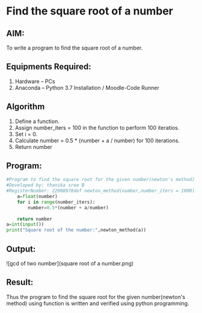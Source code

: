 # Find the square root of a number

## AIM:
To write a program to find the square root of a number.

## Equipments Required:
1. Hardware – PCs
2. Anaconda – Python 3.7 Installation / Moodle-Code Runner

## Algorithm
1. Define a function.
2. Assign number_iters = 100 in the function to perform 100 iteratios.
3. Set i = 0.
4. Calculate  number = 0.5 * (number + a / number) for 100 iterations.
5. Return number

## Program:
```python
#Program to find the square root for the given number(newton's method) using function.
#Developed by: thanika sree B
#RegisterNumber: 22008978def newton_method(number,number_iters = 1000):
    a=float(number)
    for i in range(number_iters):
        number=0.5*(number + a/number)
        
    return number
a=int(input())
print("Square root of the number:",newton_method(a))
```

## Output:
![gcd of two number](square root of a number.png)


## Result:
Thus the program to find the square root for the given number(newton's method) using function is written and verified using python programming.
